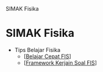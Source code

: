 SIMAK Fisika

# SIMAK Fisika

- Tips Belajar Fisika
  - [[Belajar Cepat FIS](FIS/Belajar%20Cepat%20FIS.md)]
  - [[Framework Kerjain Soal FIS](framew)]